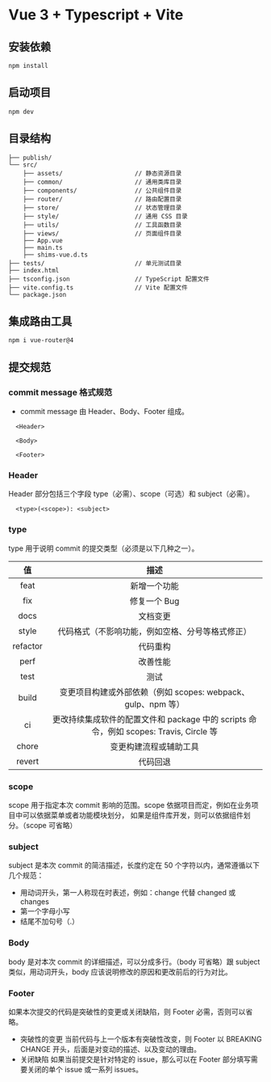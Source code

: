 # Vue 3 + Typescript + Vite

## 安装依赖
    npm install
## 启动项目
    npm dev
## 目录结构
    ├── publish/
    └── src/
        ├── assets/                    // 静态资源目录
        ├── common/                    // 通用类库目录
        ├── components/                // 公共组件目录
        ├── router/                    // 路由配置目录
        ├── store/                     // 状态管理目录
        ├── style/                     // 通用 CSS 目录
        ├── utils/                     // 工具函数目录
        ├── views/                     // 页面组件目录
        ├── App.vue
        ├── main.ts
        ├── shims-vue.d.ts
    ├── tests/                         // 单元测试目录
    ├── index.html
    ├── tsconfig.json                  // TypeScript 配置文件
    ├── vite.config.ts                 // Vite 配置文件
    └── package.json
## 集成路由工具
    npm i vue-router@4
## 提交规范
### commit message 格式规范
  * commit message 由 Header、Body、Footer 组成。
  ```
    <Header>
    
    <Body>
    
    <Footer>
  ```
### Header
  Header 部分包括三个字段 type（必需）、scope（可选）和 subject（必需）。
  ```
    <type>(<scope>): <subject>
  ```
### type
  type 用于说明 commit 的提交类型（必须是以下几种之一）。

  |值|描述|
  |:----:|:----:|
  |feat|新增一个功能|
  |fix|修复一个 Bug|
  |docs|文档变更|
  |style|代码格式（不影响功能，例如空格、分号等格式修正）|
  |refactor|代码重构|
  |perf|改善性能|
  |test|测试|
  |build|变更项目构建或外部依赖（例如 scopes: webpack、gulp、npm 等）|
  |ci|更改持续集成软件的配置文件和 package 中的 scripts 命令，例如 scopes: Travis, Circle 等|
  |chore|变更构建流程或辅助工具|
  |revert|代码回退|

### scope
  scope 用于指定本次 commit 影响的范围。scope 依据项目而定，例如在业务项目中可以依据菜单或者功能模块划分， 如果是组件库开发，则可以依据组件划分。（scope 可省略）

### subject
  subject 是本次 commit 的简洁描述，长度约定在 50 个字符以内，通常遵循以下几个规范：
  * 用动词开头，第一人称现在时表述，例如：change 代替 changed 或 changes
  * 第一个字母小写
  * 结尾不加句号（.）

### Body
  body 是对本次 commit 的详细描述，可以分成多行。（body 可省略）跟 subject 类似，用动词开头，body 应该说明修改的原因和更改前后的行为对比。

### Footer
  如果本次提交的代码是突破性的变更或关闭缺陷，则 Footer 必需，否则可以省略。
  * 突破性的变更
    当前代码与上一个版本有突破性改变，则 Footer 以 BREAKING CHANGE 开头，后面是对变动的描述、以及变动的理由。
  * 关闭缺陷
    如果当前提交是针对特定的 issue，那么可以在 Footer 部分填写需要关闭的单个 issue 或一系列 issues。
